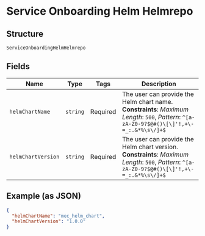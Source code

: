 
# Service Onboarding Helm Helmrepo

## Structure

`ServiceOnboardingHelmHelmrepo`

## Fields

| Name | Type | Tags | Description |
|  --- | --- | --- | --- |
| `helmChartName` | `string` | Required | The user can provide the Helm chart name.<br>**Constraints**: *Maximum Length*: `500`, *Pattern*: `^[a-zA-Z0-9?$@#()\[\]'!,+\-=_:.&*%\s\/]+$` |
| `helmChartVersion` | `string` | Required | The user can provide the Helm chart version.<br>**Constraints**: *Maximum Length*: `500`, *Pattern*: `^[a-zA-Z0-9?$@#()\[\]'!,+\-=_:.&*%\s\/]+$` |

## Example (as JSON)

```json
{
  "helmChartName": "mec_helm_chart",
  "helmChartVersion": "1.0.0"
}
```

